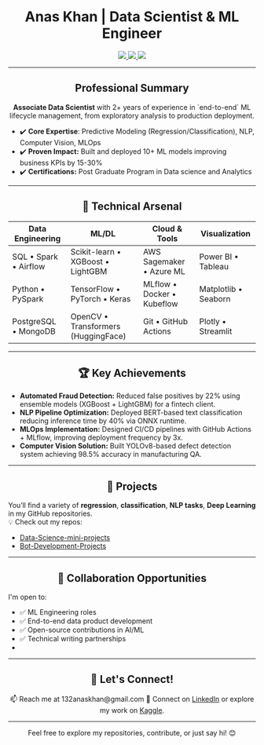 <h1 align="center">Anas Khan | Data Scientist & ML Engineer</h1> <p align="center"> <a href="https://linkedin.com/in/mohammed-anas-khan-ab91531a4"> <img src="https://img.shields.io/badge/LinkedIn-0e76a8?style=for-the-badge&logo=linkedin&logoColor=white"> </a> <a href="https://www.kaggle.com/fiq423ubf"> <img src="https://img.shields.io/badge/Kaggle-20beff?style=for-the-badge&logo=kaggle&logoColor=white"> </a> <a href="mailto:132anaskhan@gmail.com"> <img src="https://img.shields.io/badge/Gmail-EA4335?style=for-the-badge&logo=gmail&logoColor=white"> </a> </p>

---


<h2 align="center">Professional Summary </h2>

<p align="Center"><strong>Associate Data Scientist</strong> with 2+ years of experience in `end-to-end` ML lifecycle management, from exploratory analysis to production deployment.</p>

- ✔️ **Core Expertise**: Predictive Modeling (Regression/Classification), NLP, Computer Vision, MLOps
- ✔️ **Proven Impact:** Built and deployed 10+ ML models improving business KPIs by 15-30%
- ✔️ **Certifications:** Post Graduate Program in Data science and Analytics

---


<h2 align="center">🔧 Technical Arsenal</h2>

| **Data Engineering**       | **ML/DL**                          | **Cloud & Tools**             | **Visualization**          |
|-----------------------------|-------------------------------------|--------------------------------|----------------------------|
| SQL • Spark • Airflow       | Scikit-learn • XGBoost • LightGBM  | AWS Sagemaker • Azure ML       | Power BI • Tableau         |
| Python • PySpark            | TensorFlow • PyTorch • Keras       | MLflow • Docker • Kubeflow     | Matplotlib • Seaborn       |
| PostgreSQL • MongoDB        | OpenCV • Transformers (HuggingFace)| Git • GitHub Actions           | Plotly • Streamlit         |

---

<h2 align="center">🏆 Key Achievements</h2>

- **Automated Fraud Detection:** Reduced false positives by 22% using ensemble models (XGBoost + LightGBM) for a fintech client.
- **NLP Pipeline Optimization:** Deployed BERT-based text classification reducing inference time by 40% via ONNX runtime.
- **MLOps Implementation:** Designed CI/CD pipelines with GitHub Actions + MLflow, improving deployment frequency by 3x.
- **Computer Vision Solution:** Built YOLOv8-based defect detection system achieving 98.5% accuracy in manufacturing QA.

---

<h2 align="center">📂 Projects</h2>

You’ll find a variety of **regression**, **classification**, **NLP tasks**, **Deep Learning** in my GitHub repositories.  
💡 Check out my repos:  
- [Data-Science-mini-projects](https://github.com/Makorg123/DataScience_Mini_Projects)  
- [Bot-Development-Projects](https://github.com/Makorg123/Bot-Development-Projects)  

---



<h2 align="center">🤝 Collaboration Opportunities</h2>
I'm open to:

- ✅ ML Engineering roles
- ✅ End-to-end data product development
- ✅ Open-source contributions in AI/ML
- ✅ Technical writing partnerships
-

--- 
<h2 align="center">💬 Let's Connect!</h2>

<p align="center">
📫 Reach me at 132anaskhan@gmail.com 
🔗 Connect on <a href="https://linkedin.com/in/mohammed-anas-khan-ab91531a4">LinkedIn</a> or explore my work on <a href="https://www.kaggle.com/fiq423ubf">Kaggle</a>.  
</p>

---

<p align="center">Feel free to explore my repositories, contribute, or just say hi! 😊</p>


